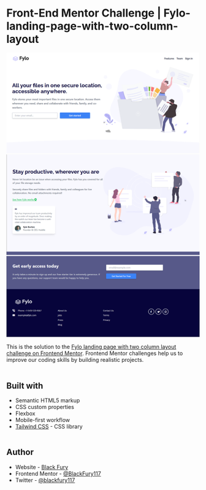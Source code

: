 # Front-End Mentor Challenge | Fylo-landing-page-with-two-column-layout

![Design preview for the Fylo landing page with two column layout challenge](./design/Screenshot-of-my-design.png)
![Design preview for the Fylo landing page with two column layout challenge](./design/Screenshot-of-my-design-2.png)
![Design preview for the Fylo landing page with two column layout challenge](./design/Screenshot-of-my-design-3.png) <br>

This is the solution to the [Fylo landing page with two column layout challenge on Frontend Mentor](https://www.frontendmentor.io/challenges/fylo-landing-page-with-two-column-layout-5ca5ef041e82137ec91a50f5). Frontend Mentor challenges help us to improve our coding skills by building realistic projects. <br><br>

## Built with

- Semantic HTML5 markup
- CSS custom properties
- Flexbox
- Mobile-first workflow
- [Tailwind CSS](https://tailwindcss.com/) - CSS library <br><br>

## Author

- Website - [Black Fury](https://blackfury117.github.io/)
- Frontend Mentor - [@BlackFury117](https://www.frontendmentor.io/profile/BlackFury117)
- Twitter - [@blackfury117](https://www.twitter.com/blackfury117)
